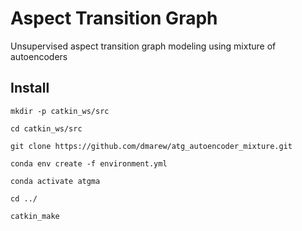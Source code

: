# Aspect Transition Graph 
Unsupervised aspect transition graph modeling  using mixture of autoencoders
## Install

``mkdir -p catkin_ws/src``

``cd catkin_ws/src``

``git clone https://github.com/dmarew/atg_autoencoder_mixture.git``

``conda env create -f environment.yml``

``conda activate atgma``

``cd ../``

``catkin_make``


<!--
``pip install -U rospkg``

``pip install -U catkin_pkg``

``pip uninstall em``

``pip install empy``

``conda install -c conda-forge opencv``
-->
